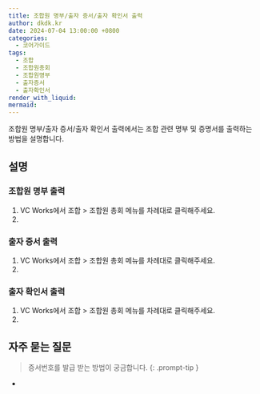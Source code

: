 ```yaml
---
title: 조합원 명부/출자 증서/출자 확인서 출력
author: dkdk.kr
date: 2024-07-04 13:00:00 +0800
categories:
  - 코어가이드
tags:
  - 조합
  - 조합원총회
  - 조합원명부
  - 출자증서
  - 출자확인서
render_with_liquid: 
mermaid:
---
```

조합원 명부/출자 증서/출자 확인서 출력에서는 조합 관련 명부 및 증명서를 출력하는 방법을 설명합니다.
## 설명

### 조합원 명부 출력
1. VC Works에서 조합 > 조합원 총회 메뉴를 차례대로 클릭해주세요.
2. 
	
### 출자 증서 출력
1. VC Works에서 조합 > 조합원 총회 메뉴를 차례대로 클릭해주세요.
2. 
### 출자 확인서 출력
1. VC Works에서 조합 > 조합원 총회 메뉴를 차례대로 클릭해주세요.
2. 
## 자주 묻는 질문

> 증서번호를 발급 받는 방법이 궁금합니다.
{: .prompt-tip }
- 